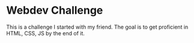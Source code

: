 # Webdev Challenge #
This is a challenge I started with my friend. The goal is to get proficient in HTML, CSS, JS by the end of it. 
